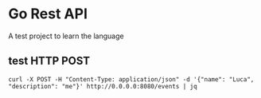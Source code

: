 # Go Rest API

A test project to learn the language

## test HTTP POST

    curl -X POST -H "Content-Type: application/json" -d '{"name": "Luca", "description": "me"}' http://0.0.0.0:8080/events | jq
